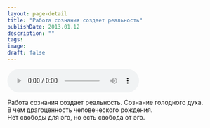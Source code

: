 ```yaml
---
layout: page-detail
title: "Работа сознания создает реальность"
publishDate: 2013.01.12
description: ""
tags:
image:
draft: false
---
```


<audio title="2013.01.12 - Работа сознания создает реальность.mp3" src="https://filer-api.advayta.org/v1.0/public/files/73129" controls=""></audio>

 Работа сознания создает реальность. Сознание голодного духа.  
В чем драгоценность человеческого рождения.  
Нет свободы для эго, но есть свобода от эго. 

  
